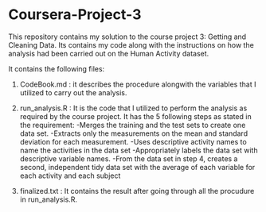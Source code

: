 # Coursera-Project-3 

This repository contains my solution to the course project 3: Getting and Cleaning Data. Its contains my code along with the instructions on how the analysis had been carried out on the Human Activity dataset.

It contains the following files:

1. CodeBook.md : it describes the procedure alongwith the variables that I utilized to carry out the analysis.

2. run_analysis.R : It is the code that I utilized to perform the analysis as required by the course project. It has the 5 following steps as stated in the requirement:
-Merges the training and the test sets to create one data set.
-Extracts only the measurements on the mean and standard deviation for each measurement.
-Uses descriptive activity names to name the activities in the data set
-Appropriately labels the data set with descriptive variable names.
-From the data set in step 4, creates a second, independent tidy data set with the average of each variable for each activity and each subject

3. finalized.txt : It contains the result after going through all the procudure in run_analysis.R.
